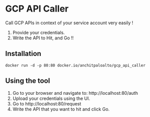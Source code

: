 # GCP API Caller
Call GCP APIs in context of your service account very easily !

 1. Provide your credentials.
 2. Write the API to Hit, and Go !!

## Installation

    docker run -d -p 80:80 docker.io/anchitpaloalto/gcp_api_caller
    
   
## Using the tool
1. Go to your browser and navigate to: http://localhost:80/auth
2. Upload your credentials using the UI.
3. Go to http://localhost:80/request
4. Write the API that you want to hit and click Go.



